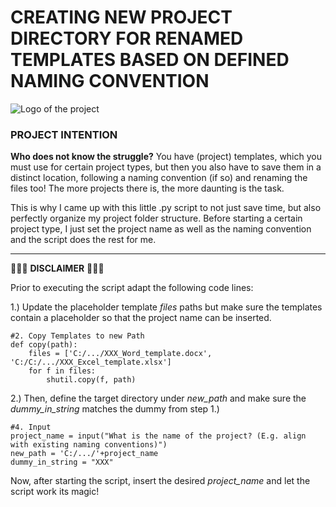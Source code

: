 # CREATING NEW PROJECT DIRECTORY FOR RENAMED TEMPLATES BASED ON DEFINED NAMING CONVENTION

![Logo of the project](https://cdn.pixabay.com/photo/2016/11/22/19/24/archive-1850170_960_720.jpg)

### PROJECT INTENTION
**Who does not know the struggle?** You have (project) templates, which you must use for certain project types, but then you also have to save them in a distinct location, following a naming convention (if so) and renaming the files too! The more projects there is, the more daunting is the task.

This is why I came up with this little .py script to not just save time, but also perfectly organize my project folder structure. Before starting a certain project type, I just set the project name as well as the naming convention and the script does the rest for me.

***
🛑🛑🛑 **DISCLAIMER** 🛑🛑🛑

Prior to executing the script adapt the following code lines: 

1.) Update the placeholder template _files_ paths but make sure the templates contain a placeholder so that the project name can be inserted.
```shell
#2. Copy Templates to new Path
def copy(path):
    files = ['C:/.../XXX_Word_template.docx', 'C:/C:/.../XXX_Excel_template.xlsx']
    for f in files:
        shutil.copy(f, path)
```

2.) Then, define the target directory under _new_path_ and make sure the _dummy_in_string_ matches the dummy from step 1.) 
```shell
#4. Input
project_name = input("What is the name of the project? (E.g. align with existing naming conventions)")
new_path = 'C:/.../'+project_name
dummy_in_string = "XXX"
```

Now, after starting the script, insert the desired _project_name_ and let the script work its magic!
